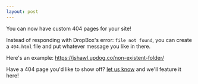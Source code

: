 ```yaml
---
layout: post
---
```


You can now have custom 404 pages for your site!

Instead of responding with DropBox's error: `file not found`,
you can create a `404.html` file and put whatever message you
like in there.

Here's an example: <https://jshawl.updog.co/non-existent-folder/>

Have a 404 page you'd like to show off? [let us know](/contact) and we'll feature it here!
